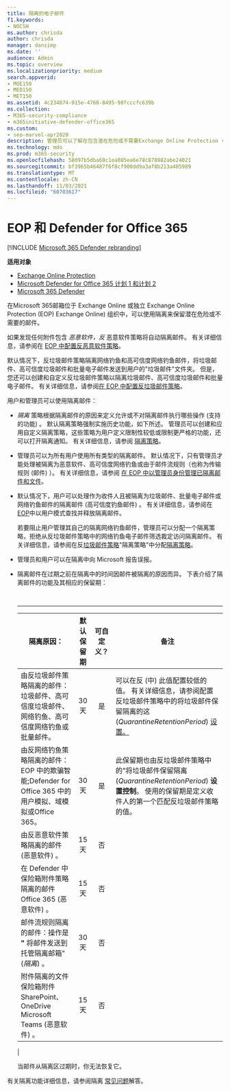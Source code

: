 ```yaml
---
title: 隔离的电子邮件
f1.keywords:
- NOCSH
ms.author: chrisda
author: chrisda
manager: dansimp
ms.date: ''
audience: Admin
ms.topic: overview
ms.localizationpriority: medium
search.appverid:
- MOE150
- MED150
- MET150
ms.assetid: 4c234874-015e-4768-8495-98fcccfc639b
ms.collection:
- M365-security-compliance
- m365initiative-defender-office365
ms.custom:
- seo-marvel-apr2020
description: 管理员可以了解在包含潜在危险或不需要Exchange Online Protection (EOP) 隔离邮件。
ms.technology: mdo
ms.prod: m365-security
ms.openlocfilehash: 58097b5dba60c1ea085ea6e78c878982abe24021
ms.sourcegitcommit: bf3965b46487f6f8cf900dd9a3af8b213a405989
ms.translationtype: MT
ms.contentlocale: zh-CN
ms.lasthandoff: 11/03/2021
ms.locfileid: "60703617"
---
```

# <a name="quarantined-email-messages-in-eop-and-defender-for-office-365"></a>EOP 和 Defender for Office 365

[!INCLUDE [Microsoft 365 Defender rebranding](../includes/microsoft-defender-for-office.md)]

**适用对象**
- [Exchange Online Protection](exchange-online-protection-overview.md)
- [Microsoft Defender for Office 365 计划 1 和计划 2](defender-for-office-365.md)
- [Microsoft 365 Defender](../defender/microsoft-365-defender.md)

在Microsoft 365邮箱位于 Exchange Online 或独立 Exchange Online Protection (EOP) Exchange Online) 组织中，可以使用隔离来保留潜在危险或不需要的邮件。

如果发现任何附件包含 *恶意软件，反* 恶意软件策略将自动隔离邮件。 有关详细信息，请参阅在 [EOP 中配置反恶意软件策略](configure-anti-malware-policies.md)。

默认情况下，反垃圾邮件策略隔离网络钓鱼和高可信度网络钓鱼邮件，将垃圾邮件、高可信度垃圾邮件和批量电子邮件发送到用户的"垃圾邮件"文件夹。 但是，您还可以创建和自定义反垃圾邮件策略以隔离垃圾邮件、高可信度垃圾邮件和批量电子邮件。 有关详细信息，请参阅[在 EOP 中配置反垃圾邮件策略](configure-your-spam-filter-policies.md)。

用户和管理员可以使用隔离邮件：

- _隔离_ 策略根据隔离邮件的原因来定义允许或不对隔离邮件执行哪些操作 (支持的功能) 。 默认隔离策略强制实施历史功能，如下所述。 管理员可以创建和应用自定义隔离策略，这些策略为用户定义限制性较低或限制更严格的功能，还可以打开隔离通知。 有关详细信息，请参阅 [隔离策略](quarantine-policies.md)。

- 管理员可以为所有用户使用所有类型的隔离邮件。 默认情况下，只有管理员才能处理被隔离为恶意软件、高可信度网络钓鱼或由于邮件流规则（也称为传输规则 (邮件) ）。 有关详细信息，请参阅 [在 EOP 中以管理员身份管理已隔离邮件和文件](manage-quarantined-messages-and-files.md)。

- 默认情况下，用户可以处理作为收件人且被隔离为垃圾邮件、批量电子邮件或网络钓鱼邮件的隔离邮件 (高可信度钓鱼邮件) 。 有关详细信息，请参阅在 [EOP](find-and-release-quarantined-messages-as-a-user.md)中以用户模式查找并释放隔离邮件。

  若要阻止用户管理其自己的隔离网络钓鱼邮件，管理员可以分配一个隔离策略，拒绝从反垃圾邮件策略中的网络钓鱼电子邮件筛选裁定访问隔离邮件。  有关详细信息，请参阅在反[垃圾邮件策略](quarantine-policies.md#anti-spam-policies)"隔离策略"中分配[隔离策略](quarantine-policies.md)。

- 管理员和用户可以在隔离中向 Microsoft 报告误报。

- 隔离邮件在过期之前在隔离中的时间因邮件被隔离的原因而异。 下表介绍了隔离邮件的功能及其相应的保留期：

  <br>

  ****

  |隔离原因：|默认保留期|可自定义？|备注|
  |---|:---:|:---:|---|
  |由反垃圾邮件策略隔离的邮件：垃圾邮件、高可信度垃圾邮件、网络钓鱼、高可信度网络钓鱼或批量邮件。|30 天|是|可以在反 (中) 此值配置较低的值。 有关详细信息，请参阅配置反垃圾邮件策略中的将垃圾邮件保留隔离的这 (_QuarantineRetentionPeriod_) [设置。](configure-your-spam-filter-policies.md)|
  |由反网络钓鱼策略隔离的邮件：EOP 中的欺骗智能;Defender for Office 365 中的用户模拟、域模拟或Office 365。|30 天|是|此保留期也由反垃圾邮件策略中的"将垃圾邮件保留隔离 (_QuarantineRetentionPeriod_) **设置控制**。 使用的保留期是定义收件人的第一个匹配反垃圾邮件策略的值。|
  |由反恶意软件策略隔离的邮件 (恶意软件) 。|15 天|否||
  |在 Defender 中保险箱附件策略隔离的邮件Office 365 (恶意软件) 。|15 天|否||
  |邮件流规则隔离的邮件：操作是 **"** 将邮件发送到托管隔离邮箱" (_隔离_) 。|30 天|否||
  |附件隔离的文件保险箱附件SharePoint、OneDrive Microsoft Teams (恶意软件) 。|15 天|否||
  |

  当邮件从隔离区过期时，你无法恢复它。

有关隔离功能详细信息，请参阅隔离 [常见问题](quarantine-faq.yml)解答。
